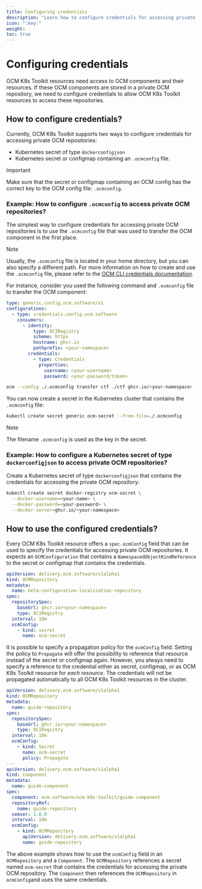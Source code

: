```yaml
---
title: Configuring credentials
description: "Learn how to configure credentials for accessing private OCM repositories in OCM K8s Toolkit resources."
icon: ":key:"
weight:
toc: true
---
```


# Configuring credentials

OCM K8s Toolkit resources need access to OCM components and their resources. If these OCM components are stored in a
private OCM repository, we need to configure credentials to allow OCM K8s Toolkit resources to access these
repositories.

## How to configure credentials?

Currently, OCM K8s Toolkit supports two ways to configure credentials for accessing private OCM repositories:
- Kubernetes secret of type `dockerconfigjson`
- Kubernetes secret or configmap containing an `.ocmconfig` file.

> [!IMPORTANT]
> Make sure that the secret or configmap containing an OCM config has the correct key to the OCM config file:
> `.ocmconfig`.

### Example: How to configure `.ocmconfig` to access private OCM repositories?

The simplest way to configure credentials for accessing private OCM repositories is to use the `.ocmconfig` file that
was used to transfer the OCM component in the first place.

> [!NOTE]
> Usually, the `.ocmconfig` file is located in your home directory, but you can also specify a different path.
> For more information on how to create and use the `.ocmconfig` file, please refer to the
> [OCM CLI credentials documentation][ocm-credentials].

For instance, consider you used the following command and `.ocmconfig` file to transfer the OCM component:

```yaml
type: generic.config.ocm.software/v1
configurations:
  - type: credentials.config.ocm.software
    consumers:
      - identity:
          type: OCIRegistry
          scheme: https
          hostname: ghcr.io
          pathprefix: <your-namespace>
        credentials:
          - type: Credentials
            properties:
              username: <your-username>
              password: <your-password/token>
```

```bash
ocm --config ./.ocmconfig transfer ctf ./ctf ghcr.io/<your-namespace>
```

You can now create a secret in the Kubernetes cluster that contains the `.ocmconfig` file:

```bash
kubectl create secret generic ocm-secret --from-file=./.ocmconfig
```

> [!NOTE]
> The filename `.ocmconfig` is used as the key in the secret.

### Example: How to configure a Kubernetes secret of type `dockerconfigjson` to access private OCM repositories?

Create a Kubernetes secret of type `dockerconfigjson` that contains the credentials for accessing the private OCM
repository:

```bash
kubectl create secret docker-registry ocm-secret \
  --docker-username=<your-name> \
  --docker-password=<your-password> \
  --docker-server=ghcr.io/<your-namespace>
```

## How to use the configured credentials?

Every OCM K8s Toolkit resource offers a `spec.ocmConfig` field that can be used to specify the credentials for accessing
private OCM repositories. It expects an `OCMConfiguration` that contains a `NamespacedObjectKindReference` to the secret
or configmap that contains the credentials.

```yaml
apiVersion: delivery.ocm.software/v1alpha1
kind: OCMRepository
metadata:
  name: helm-configuration-localization-repository
spec:
  repositorySpec:
    baseUrl: ghcr.io/<your-namespace>
    type: OCIRegistry
  interval: 10m
  ocmConfig:
    - kind: secret
      name: ocm-secret
```

It is possible to specify a propagation policy for the `ocmConfig` field. Setting the policy to `Propagate` will
offer the possibility to reference that resource instead of the secret or configmap again. However, you always need to
specify a reference to the credential either as secret, configmap, or as OCM K8s Toolkit resource for *each resource*.
The credentials will not be propagated automatically to all OCM K8s Toolkit resources in the cluster.

```yaml
apiVersion: delivery.ocm.software/v1alpha1
kind: OCMRepository
metadata:
  name: guide-repository
spec:
  repositorySpec:
    baseUrl: ghcr.io/<your-namespace>
    type: OCIRegistry
  interval: 10m
  ocmConfig:
    - kind: Secret
      name: ocm-secret
      policy: Propagate
---
apiVersion: delivery.ocm.software/v1alpha1
kind: Component
metadata:
  name: guide-component
spec:
  component: ocm.software/ocm-k8s-toolkit/guide-component
  repositoryRef:
    name: guide-repository
  semver: 1.0.0
  interval: 10m
  ocmConfig:
    - kind: OCMRepository
      apiVersion: delivery.ocm.software/v1alpha1
      name: guide-repository
```

The above example shows how to use the `ocmConfig` field in an `OCMRepository` and a `Component`. The `OCMRepository`
references a secret named `ocm-secret` that contains the credentials for accessing the private OCM repository.
The `Component` then references the `OCMRepository` in `ocmConfig`and uses the same credentials.

[ocm-credentials]: https://ocm.software/docs/tutorials/creds-in-ocmconfig/
